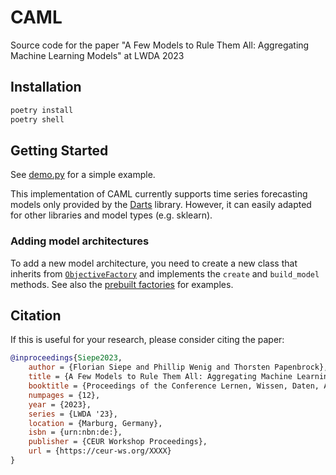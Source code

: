 # CAML

Source code for the paper "A Few Models to Rule Them All: Aggregating Machine Learning Models" at LWDA 2023

## Installation

```bash
poetry install
poetry shell
```

## Getting Started

See [demo.py](src/demo.py) for a simple example.

This implementation of CAML currently supports time series forecasting models only provided by
the [Darts](https://github.com/unit8co/darts) library. However, it can easily adapted for other libraries and model
types (e.g. sklearn).

### Adding model architectures

To add a new model architecture, you need to create a new class that inherits
from [`ObjectiveFactory`](src/aggregation/objective_factories/objective_factory.py) and implements the `create`
and `build_model` methods. See also the [prebuilt factories](src/aggregation/objective_factories) for examples.

## Citation

If this is useful for your research, please consider citing the paper:

```bibtex
@inproceedings{Siepe2023,
    author = {Florian Siepe and Phillip Wenig and Thorsten Papenbrock},
    title = {A Few Models to Rule Them All: Aggregating Machine Learning Models},
    booktitle = {Proceedings of the Conference Lernen, Wissen, Daten, Analysen},
    numpages = {12},
    year = {2023},
    series = {LWDA '23},
    location = {Marburg, Germany},
    isbn = {urn:nbn:de:},
    publisher = {CEUR Workshop Proceedings},
    url = {https://ceur-ws.org/XXXX}
}
```